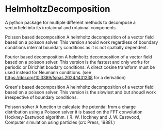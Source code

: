 # HelmholtzDecomposition
A python package for multiple different methods to decompose a vectorfield into its irrotaional and rotaional components.

Poisson based decomposition
A helmholtz decomposition of a vector field based on a poisson solver. This version should work regardless of boundary conditions internal boundary conditions as it is not spatially dependent.

Fourier based decomposition
A helmholtz decomposition of a vector field based on a poisson solver. This version is the fastest and only works for periodic or Dirichlet boudary conditions. A direct cosine transform must be used instead for Neumann conditions. (see https://doi.org/10.3389/fspas.2024.1431238 for a derivation)

Green's based decomposition
A helmholtz decomposition of a vector field based on a poisson solver. This version is the slowlest and but shoudl work irrespective of boundary conditions.

Poisson solver
A function to calculate the potential from a charge distribution using a Poisson solver it is based on the FFT convolution Hockney-Eastwood algorithm. ( R. W. Hockney and J. W. Eastwood, Computer simulation using particles (crc Press, 1988).)
